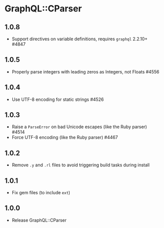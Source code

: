 # GraphQL::CParser

## 1.0.8

- Support directives on variable definitions, requires `graphql` 2.2.10+ #4847

## 1.0.5

- Properly parse integers with leading zeros as Integers, not Floats #4556

## 1.0.4

- Use UTF-8 encoding for static strings #4526

## 1.0.3

- Raise a `ParseError` on bad Unicode escapes (like the Ruby parser) #4514
- Force UTF-8 encoding (like the Ruby parser) #4467

## 1.0.2

- Remove `.y` and `.rl` files to avoid triggering build tasks during install

## 1.0.1

- Fix gem files (to include `ext`)

## 1.0.0

- Release GraphQL::CParser
